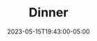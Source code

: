 ---
title: "Dinner"
description: ""
lead: ""
date: 2023-05-15T19:43:00-05:00
lastmod: 2023-05-15T19:43:00-05:00
draft: false 
images: []
menu:
  docs:
    parent: "food-recipes"
    identifier: "dinner-e4bcc2ac958ca8037f68335a3658b0af"
weight: 999
toc: true
---